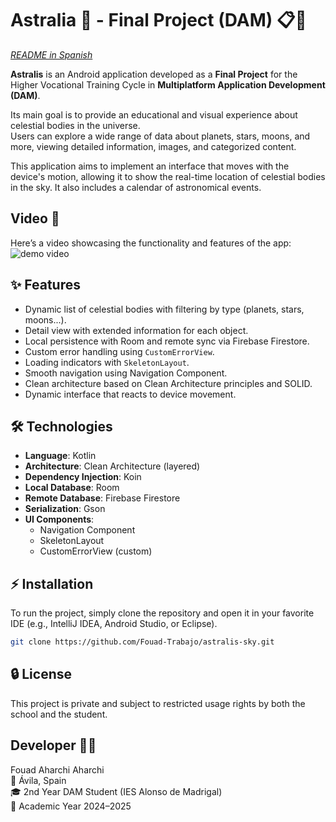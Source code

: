# Astralia 🔭 - Final Project (DAM) 📋🚀

*[README in Spanish](README.md)*

**Astralis** is an Android application developed as a **Final Project** for the Higher Vocational
Training
Cycle in **Multiplatform Application Development (DAM)**.

Its main goal is to provide an educational and visual experience about celestial bodies in the
universe.  
Users can explore a wide range of data about planets, stars, moons, and more, viewing detailed
information,
images, and categorized content.

This application aims to implement an interface that moves with the device's motion,
allowing it to show the real-time location of celestial bodies in the sky. It also includes a
calendar of astronomical events.

## Video 🎥

Here’s a video showcasing the functionality and features of the app:  
![demo video](https://github.com/user-attachments/assets/db01bfbf-ff9b-41ba-bfe6-cae59e1149e1)

## ✨ Features

- Dynamic list of celestial bodies with filtering by type (planets, stars, moons...).
- Detail view with extended information for each object.
- Local persistence with Room and remote sync via Firebase Firestore.
- Custom error handling using `CustomErrorView`.
- Loading indicators with `SkeletonLayout`.
- Smooth navigation using Navigation Component.
- Clean architecture based on Clean Architecture principles and SOLID.
- Dynamic interface that reacts to device movement.

## 🛠️ Technologies

- **Language**: Kotlin
- **Architecture**: Clean Architecture (layered)
- **Dependency Injection**: Koin
- **Local Database**: Room
- **Remote Database**: Firebase Firestore
- **Serialization**: Gson
- **UI Components**:
    - Navigation Component
    - SkeletonLayout
    - CustomErrorView (custom)

## ⚡ Installation

To run the project, simply clone the repository and open it in your favorite IDE
(e.g., IntelliJ IDEA, Android Studio, or Eclipse).

```bash
git clone https://github.com/Fouad-Trabajo/astralis-sky.git
```

## 🔒 License

This project is private and subject to restricted usage rights by both the school and the student.

## **Developer 👨‍💻**

Fouad Aharchi Aharchi  
📍 Ávila, Spain  
🎓 2nd Year DAM Student (IES Alonso de Madrigal)  
📅 Academic Year 2024–2025
